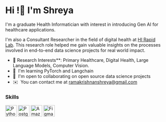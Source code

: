 Hi !👋 I'm Shreya 
===========================================================================================================================================

I'm a graduate Health Informatician with interest in introducing Gen AI for healthcare applications. 

I'm also a Consultant Researcher in the field of digital health at [HI Rapid Lab](https://hirapidlab.com/). This research role helped me gain valuable insights on the processes involved in end-to-end data science projects for real world impact.  

* 🔬 Research Interests**: Primary Healthcare, Digital Health, Large Language Models, Computer Vision.
* 🧠  I'm learning PyTorch and Langchain 
* 🤝  I'm open to collaborating on open source data science projects
* ✉️  You can contact me at [ramakrishnanshreya@gmail.com](mailto:ramakrishnanshreya@gmail.com)

### Skills


<p align="left">
<a href="https://www.python.org/" target="_blank" rel="noreferrer"><img src="https://raw.githubusercontent.com/danielcranney/readme-generator/main/public/icons/skills/python-colored.svg" width="36" height="36" alt="Python" /></a>
<a href="https://www.postgresql.org/" target="_blank" rel="noreferrer"><img src="https://raw.githubusercontent.com/danielcranney/readme-generator/main/public/icons/skills/postgresql-colored.svg" width="36" height="36" alt="PostgreSQL" /></a>
<a href="https://aws.amazon.com" target="_blank" rel="noreferrer"><img src="https://raw.githubusercontent.com/danielcranney/readme-generator/main/public/icons/skills/aws-colored.svg" width="36" height="36" alt="Amazon Web Services" /></a>              
<a href="https://www.figma.com/" target="_blank" rel="noreferrer"><img src="https://raw.githubusercontent.com/danielcranney/readme-generator/main/public/icons/skills/figma-colored.svg" width="36" height="36" alt="Figma" /></a>
</p>


